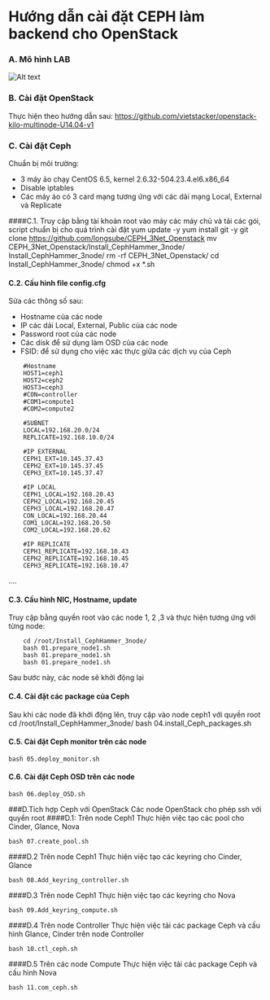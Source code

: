 ﻿# Hướng dẫn cài đặt CEPH làm backend cho OpenStack

### A. Mô hình LAB

![Alt text](http://i.imgur.com/recpCLC.jpg)

### B. Cài đặt OpenStack
Thực hiện theo hướng dẫn sau:
https://github.com/vietstacker/openstack-kilo-multinode-U14.04-v1


### C. Cài đặt Ceph
Chuẩn bị môi trường:
- 3 máy ảo chạy CentOS 6.5, kernel 2.6.32-504.23.4.el6.x86_64
- Disable iptables
- Các máy ảo có 3 card mạng tương ứng với các dải mạng Local, External và Replicate

####C.1. Truy cập bằng tài khoản root vào máy các máy chủ và tải các gói, script chuẩn bị cho quá trình cài đặt
	yum update -y
	yum install git -y
	git clone https://github.com/longsube/CEPH_3Net_Openstack
	mv CEPH_3Net_Openstack/Install_CephHammer_3node/ Install_CephHammer_3node/
	rm -rf CEPH_3Net_Openstack/
	cd Install_CephHammer_3node/
	chmod +x *.sh

#### C.2. Cấu hình file config.cfg
Sửa các thông số sau:
- Hostname của các node
- IP các dải Local, External, Public của các node
- Password root của các node
- Các disk để sử dụng làm OSD của các node
- FSID: để sử dụng cho việc xác thực giữa các dịch vụ của Ceph
```
	#Hostname
	HOST1=ceph1
	HOST2=ceph2
	HOST3=ceph3
	#CON=controller
	#COM1=compute1
	#COM2=compute2

	#SUBNET
	LOCAL=192.168.20.0/24
	REPLICATE=192.168.10.0/24

	#IP EXTERNAL
	CEPH1_EXT=10.145.37.43
	CEPH2_EXT=10.145.37.45
	CEPH3_EXT=10.145.37.47

	#IP LOCAL
	CEPH1_LOCAL=192.168.20.43
	CEPH2_LOCAL=192.168.20.45
	CEPH3_LOCAL=192.168.20.47
	CON_LOCAL=192.168.20.44
	COM1_LOCAL=192.168.20.50
	COM2_LOCAL=192.168.20.62

	#IP REPLICATE
	CEPH1_REPLICATE=192.168.10.43
	CEPH2_REPLICATE=192.168.10.45 
	CEPH3_REPLICATE=192.168.10.47
```	
....

#### C.3. Cấu hình NIC, Hostname, update
Truy cập bằng quyền root vào các node 1, 2 ,3 và thực hiện tương ứng với từng node:
```
	cd /root/Install_CephHammer_3node/
    bash 01.prepare_node1.sh
    bash 01.prepare_node1.sh
    bash 01.prepare_node1.sh
```
Sau bước này, các node sẽ khởi động lại
	
#### C.4. Cài đặt các package của Ceph
Sau khi các node đã khởi động lên, truy cập vào node ceph1 với quyền root
	cd /root/Install_CephHammer_3node/
	bash 04.install_Ceph_packages.sh
	
#### C.5. Cài đặt Ceph monitor trên các node
	bash 05.deploy_monitor.sh
    
#### C.6. Cài đặt Ceph OSD trên các node
    bash 06.deploy_OSD.sh

###D.Tích hợp Ceph với OpenStack
Các node OpenStack cho phép ssh với quyền root
####D.1: Trên node Ceph1
Thực hiện việc tạo các pool cho Cinder, Glance, Nova

	bash 07.create_pool.sh
	
####D.2 Trên node Ceph1
Thực hiện việc tạo các keyring cho Cinder, Glance

	bash 08.Add_keyring_controller.sh
	
####D.3 Trên node Ceph1
Thực hiện việc tạo các keyring cho Nova

	bash 09.Add_keyring_compute.sh
	
####D.4 Trên node Controller
Thực hiện việc tải các package Ceph và cấu hình Glance, Cinder trên node Controller

	bash 10.ctl_ceph.sh
	
####D.5 Trên các node Compute
Thực hiện việc tải các package Ceph và cấu hình Nova

	bash 11.com_ceph.sh
	
